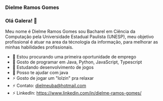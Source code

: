 ### Dielme Ramos Gomes
### Olá Galera!  👋

<!--
**DielmeRamosGomes/DielmeRamosGomes** is a ✨ _special_ ✨ repository because its `README.md` (this file) appears on your GitHub profile.
-->
Meu nome é Dielme Ramos Gomes sou Bacharel em Ciência da Computação pela Universidade Estadual Paulista (UNESP), meu objetivo profissional é atuar na area da técnologia da 
informação, para melhorar as minhas habilidades profissionais.


- 🔭 Estou procurando uma primeira oportunidade de emprego
- 🌱 Gosto de programar em Java, Python, JavaScript, Typescript  
- 👯 Estudando  desenvolvimento de jogos  
- 🤔 Posso te ajudar com java
- ⚡ Gosto de jogar um "lolzin" pra relaxar
- ⚡ Contato: dielmeuba@hotmail.com
- ⚡ LinkedIn: https://www.linkedin.com/in/dielme-ramos-gomes/
